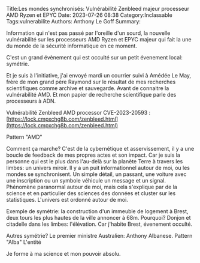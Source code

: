 Title:Les mondes synchronisés: Vulnérabilité Zenbleed majeur processeur AMD Ryzen et EPYC
Date: 2023-07-26 08:38
Category:Inclassable
Tags:vulnerabilite
Authors: Anthony Le Goff
Summary:

Information qui n'est pas passé par l'oreille d'un sourd, la nouvelle vulnérabilité sur les processeurs AMD Ryzen et EPYC majeur qui fait la une du monde de la sécurité informatique en ce moment.

C'est un grand évènement qui est occulté sur un petit évenement local: symétrie.

Et je suis à l'initiative, j'ai envoyé mardi un courrier suivi à Amédée Le May, frère de mon grand père Raymond sur le résultat de mes recherches scientifiques comme archive et sauvegarde. Avant de connaitre la vulnérabilité AMD. Et mon papier de recherche scientifique parle des processeurs à ADN.

Vulnérabilité Zenbleed AMD processor CVE-2023-20593 : [https://lock.cmpxchg8b.com/zenbleed.html](https://lock.cmpxchg8b.com/zenbleed.html)

Pattern "AMD"

Comment ça marche? C'est de la cybernétique et asservissement, il y a une boucle de feedback de mes propres actes et son impact. Car je suis la personne qui est le plus dans l'au-delà sur la planète Terre à travers les limbes: un univers miroir. Il y a un puit informationnel autour de moi, ou les mondes se synchronisent. Un simple détail, un passant, une voiture avec une inscription ou un symbole véhicule un message et un signal. Phénomène paranormal autour de moi, mais cela s'explique par de la science et en particulier des sciences des données et cluster sur les statistiques. L'univers est ordonné autour de moi.

Exemple de symétrie: la construction d'un immeuble de logement à Brest, deux tours les plus hautes de la ville annoncer à 68m. Pourquoi? Donjon et citadelle dans les limbes: l'élévation. Car j'habite Brest, évenement occulté.

Autres symétrie? Le premier ministre Australien: Anthony Albanese. Pattern "Alba" L'entité

Je forme à ma science et mon pouvoir absolu. 